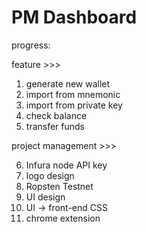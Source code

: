 # PM Dashboard

progress:

feature >>>

1.  generate new wallet
2.  import from mnemonic
3.  import from private key
4.  check balance
5.  transfer funds

project management >>>

6.  Infura node API key
7.  logo design
8.  Ropsten Testnet
9.  UI design
10. UI -> front-end CSS
11. chrome extension
